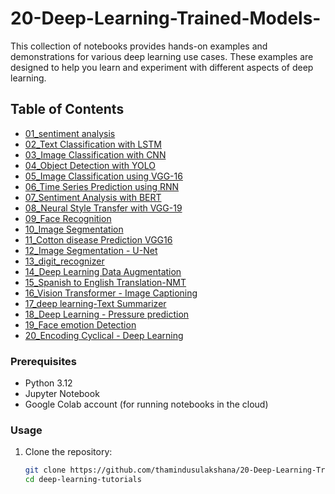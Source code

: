 # 20-Deep-Learning-Trained-Models-
This collection of notebooks provides hands-on examples and demonstrations for various deep learning use cases. These examples are designed to help you learn and experiment with different aspects of deep learning.

## Table of Contents

- [01_sentiment analysis](https://github.com/ThaminduSulakshana/10-Deep-Learning-Example-Trained-Models-/blob/928a86b646788fb1d00cc86ce0ad812aa48e9040/01_sentiment%20analysis.ipynb)
- [02_Text Classification with LSTM](https://github.com/ThaminduSulakshana/20-Deep-Learning-Trained-Models-/blob/main/02_Text%20Classification%20with%20LSTM.ipynb)
- [03_Image Classification with CNN](https://github.com/ThaminduSulakshana/20-Deep-Learning-Trained-Models-/blob/main/03_Image%20Classification%20with%20CNN.ipynb)
- [04_Object Detection with YOLO](https://github.com/ThaminduSulakshana/20-Deep-Learning-Trained-Models-/blob/main/04_Object%20Detection%20with%20YOLO.ipynb)
- [05_Image Classification using VGG-16](https://github.com/ThaminduSulakshana/20-Deep-Learning-Trained-Models-/blob/main/05_Image%20Classification%20using%20VGG16.ipynb)
- [06_Time Series Prediction using RNN](https://github.com/ThaminduSulakshana/20-Deep-Learning-Trained-Models-/blob/main/06_Time%20Series%20Prediction%20using%20RNN.ipynb)
- [07_Sentiment Analysis with BERT](https://github.com/ThaminduSulakshana/20-Deep-Learning-Trained-Models-/blob/main/07_Sentiment%20Analysis%20with%20BERT.ipynb)
- [08_Neural Style Transfer with VGG-19](https://github.com/ThaminduSulakshana/20-Deep-Learning-Trained-Models-/blob/main/08_Neural%20Style%20Transfer%20with%20VGG-19.ipynb)
- [09_Face Recognition](https://github.com/ThaminduSulakshana/20-Deep-Learning-Trained-Models-/blob/main/09_Face%20Recognition.ipynb)
- [10_Image Segmentation](https://github.com/ThaminduSulakshana/20-Deep-Learning-Trained-Models-/blob/main/10_Image%20Segmentation.ipynb)
- [11_Cotton disease Prediction VGG16](https://github.com/ThaminduSulakshana/20-Deep-Learning-Trained-Models-/blob/main/11_Cotton%20disease%20Prediction%20VGG16.ipynb)
- [12_Image Segmentation - U-Net](https://github.com/ThaminduSulakshana/20-Deep-Learning-Trained-Models-/blob/main/12_Image%20Segmentation%20-%20U-Net.ipynb)
- [13_digit_recognizer](https://github.com/ThaminduSulakshana/20-Deep-Learning-Trained-Models-/blob/main/13_digit_recognizer.ipynb)
- [14_Deep Learning Data Augmentation](https://github.com/ThaminduSulakshana/20-Deep-Learning-Trained-Models-/blob/main/14_Deep%20Learning%20Data%20Augmentation.ipynb)
- [15_Spanish to English Translation-NMT](https://github.com/ThaminduSulakshana/20-Deep-Learning-Trained-Models-/blob/main/15_Spanish%20to%20English%20Translation-NMT.ipynb)
- [16_Vision Transformer - Image Captioning](https://github.com/ThaminduSulakshana/20-Deep-Learning-Trained-Models-/blob/main/16_Vision%20Transformer%20-%20Image%20Captioning.ipynb)
- [17_deep learning-Text Summarizer](https://github.com/ThaminduSulakshana/20-Deep-Learning-Trained-Models-/blob/main/17_deep%20learning-Text%20Summarizer.ipynb)
- [18_Deep Learning - Pressure prediction](https://github.com/ThaminduSulakshana/20-Deep-Learning-Trained-Models-/blob/main/18_Deep%20Learning%20-%20Pressure%20prediction%20.ipynb)
- [19_Face emotion Detection](https://github.com/ThaminduSulakshana/20-Deep-Learning-Trained-Models-/blob/main/19_Face%20emotion%20Dectection.ipynb)
- [20_Encoding Cyclical - Deep Learning](https://github.com/ThaminduSulakshana/20-Deep-Learning-Trained-Models-/blob/main/20_Encoding%20Cyclical%20-%20Deep%20Learning.ipynb)

### Prerequisites

- Python 3.12
- Jupyter Notebook
- Google Colab account (for running notebooks in the cloud)

### Usage

1. Clone the repository:

   ```bash
   git clone https://github.com/thamindusulakshana/20-Deep-Learning-Trained-Models-.git
   cd deep-learning-tutorials
